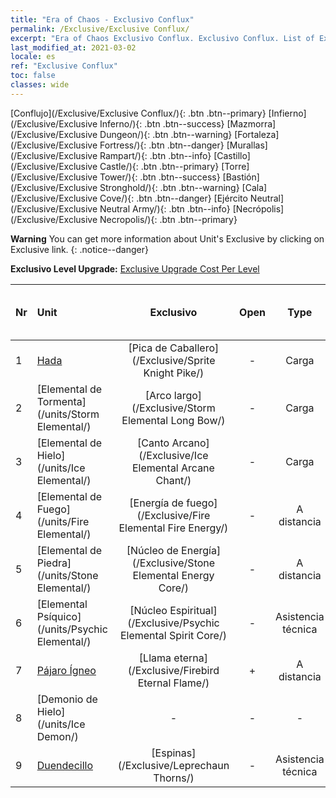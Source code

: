 ```yaml
---
title: "Era of Chaos - Exclusivo Conflux"
permalink: /Exclusive/Exclusive Conflux/
excerpt: "Era of Chaos Exclusivo Conflux. Exclusivo Conflux. List of Exclusivo Conflux in Era of Chaos"
last_modified_at: 2021-03-02
locale: es
ref: "Exclusive Conflux"
toc: false
classes: wide
---
```

 [Conflujo](/Exclusive/Exclusive Conflux/){: .btn .btn--primary} [Infierno](/Exclusive/Exclusive Inferno/){: .btn .btn--success} [Mazmorra](/Exclusive/Exclusive Dungeon/){: .btn .btn--warning} [Fortaleza](/Exclusive/Exclusive Fortress/){: .btn .btn--danger} [Murallas](/Exclusive/Exclusive Rampart/){: .btn .btn--info} [Castillo](/Exclusive/Exclusive Castle/){: .btn .btn--primary} [Torre](/Exclusive/Exclusive Tower/){: .btn .btn--success} [Bastión](/Exclusive/Exclusive Stronghold/){: .btn .btn--warning} [Cala](/Exclusive/Exclusive Cove/){: .btn .btn--danger} [Ejército Neutral](/Exclusive/Exclusive Neutral Army/){: .btn .btn--info} [Necrópolis](/Exclusive/Exclusive Necropolis/){: .btn .btn--primary} 

**Warning** You can get more information about Unit's Exclusive by clicking on Exclusive link. 
{: .notice--danger}

 **Exclusivo Level Upgrade:** [Exclusive Upgrade Cost Per Level](/Exclusive/ExclusiveUpgradeCostPerLevel/)

  | Nr |         Unit        | Exclusivo | Open  |    Type   |  Item to Rank UP      |  Skin   |
  |:---|:--------------------|:-------------:|:-----:|:---------:|:---------------------:|:-------:|
  | 1  | [Hada](/units/Sprite/) | [Pica de Caballero](/Exclusive/Sprite Knight Pike/) | - | Carga | - | - |
  | 2  | [Elemental de Tormenta](/units/Storm Elemental/) | [Arco largo](/Exclusive/Storm Elemental Long Bow/) | - | Carga | - | - |
  | 3  | [Elemental de Hielo](/units/Ice Elemental/) | [Canto Arcano](/Exclusive/Ice Elemental Arcane Chant/) | - | Carga | - | - |
  | 4  | [Elemental de Fuego](/units/Fire Elemental/) | [Energía de fuego](/Exclusive/Fire Elemental Fire Energy/) | - | A distancia | - | - |
  | 5  | [Elemental de Piedra](/units/Stone Elemental/) | [Núcleo de Energía](/Exclusive/Stone Elemental Energy Core/) | - | A distancia | - | - |
  | 6  | [Elemental Psíquico](/units/Psychic Elemental/) | [Núcleo Espiritual](/Exclusive/Psychic Elemental Spirit Core/) | - | Asistencia técnica | - | - |
  | 7  | [Pájaro Ígneo](/units/Firebird/) | [Llama eterna](/Exclusive/Firebird Eternal Flame/) | + | A distancia | - | - |
  | 8  | [Demonio de Hielo](/units/Ice Demon/) | - | - | - | none | none |
  | 9  | [Duendecillo](/units/Leprechaun/) | [Espinas](/Exclusive/Leprechaun Thorns/) | - | Asistencia técnica | - | - |
